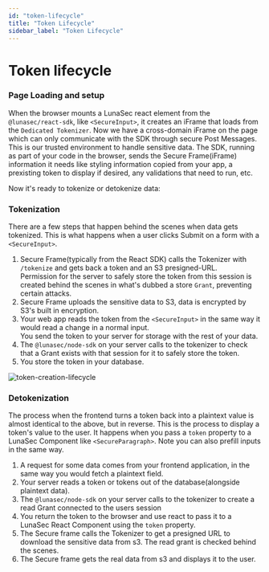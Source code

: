 ```yaml
---
id: "token-lifecycle"
title: "Token Lifecycle"
sidebar_label: "Token Lifecycle"
---
```

# Token lifecycle

### Page Loading and setup
When the browser mounts a LunaSec react element from the `@lunasec/react-sdk`, like `<SecureInput>`, it creates an iFrame that loads from the 
`Dedicated Tokenizer`. Now we have a cross-domain iFrame on the page which can only communicate with the SDK through secure Post Messages.  This is our
trusted environment to handle sensitive data. The SDK, running as part of your code 
in the browser, sends the Secure Frame(iFrame) information it needs like styling information copied from your app, a prexisting token
to display if desired, any validations that need to run, etc.

Now it's ready to tokenize or detokenize data:

### Tokenization
There are a few steps that happen behind the scenes when data gets tokenized.  This is what happens when a
user clicks Submit on a form with a `<SecureInput>`.
1. Secure Frame(typically from the React SDK) calls the Tokenizer with `/tokenize` and gets back a token and an S3 presigned-URL.  
   Permission for the server to safely store the token from this session is created behind the scenes in what's dubbed a store `Grant`, preventing certain attacks.
2. Secure Frame uploads the sensitive data to S3, data is encrypted by S3's built in encryption. 
3. Your web app reads the token from the `<SecureInput>` in the same way it would read a change in a normal input.  
   You send the token to your server for storage with the rest of your data.
4. The `@lunasec/node-sdk` on your server calls to the tokenizer to check that a Grant exists with that session for it to safely store the token. 
5. You store the token in your database.

![token-creation-lifecycle](/img/tokenstorage.svg)

### Detokenization
The process when the frontend turns a token back into a plaintext value is almost identical to the above, but in reverse.
This is the process to display a token's value to the user.  It happens when you pass a `token` property to a LunaSec Component like `<SecureParagraph>`. 
Note you can also prefill inputs in the same way.

1. A request for some data comes from your frontend application, in the same way you would fetch a plaintext field.
1. Your server reads a token or tokens out of the database(alongside plaintext data).
2. The `@lunasec/node-sdk` on your server calls to the tokenizer to create a read Grant connected to the users session
3. You return the token to the browser and use react to pass it to a LunaSec React Component using the `token` property.
4. The Secure frame calls the Tokenizer to get a presigned URL to download the sensitive data from s3.  The read grant is checked behind the scenes.
5. The Secure frame gets the real data from s3 and displays it to the user.